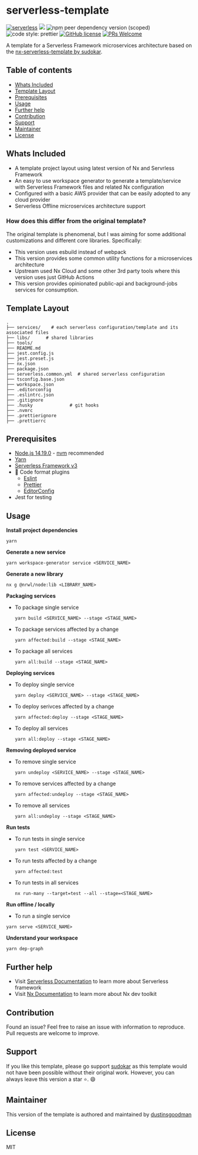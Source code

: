 # serverless-template

[![serverless](http://public.serverless.com/badges/v3.svg)](http://www.serverless.com)
[![](https://img.shields.io/badge/monorepo-Nx-blue)](https://nx.dev/)
![npm peer dependency version (scoped)](https://img.shields.io/npm/dependency-version/eslint-config-prettier/peer/eslint)
![code style: prettier](https://img.shields.io/badge/code_style-prettier-ff69b4.svg?style=flat-square)
[![GitHub license](https://img.shields.io/badge/license-MIT-blue.svg)](https://github.com/sudokar/nx-serverless/blob/master/LICENSE)
[![PRs Welcome](https://img.shields.io/badge/PRs-welcome-brightgreen.svg)](https://github.com/dustinsgodman/serverless-template)

A template for a Serverless Framework microservices architecture based on the [nx-serverless-template by sudokar](https://github.com/sudokar/nx-serverless).

## Table of contents

- [Whats Included](#whats-included)
- [Template Layout](#template-layout)
- [Prerequisites](#prerequisites)
- [Usage](#usage)
- [Further help](#further-help)
- [Contribution](#contribution)
- [Support](#support)
- [Maintainer](#maintainer)
- [License](#license)

## Whats Included

- A template project layout using latest version of Nx and Servrless Framework
- An easy to use workspace generator to generate a template/service with Serverless Framework files and related Nx configuration
- Configured with a basic AWS provider that can be easily adopted to any cloud provider
- Serverless Offline microservices architecture support

### How does this differ from the original template?

The original template is phenomenal, but I was aiming for some additional customizations and different core libraries. Specifically:

- This version uses esbuild instead of webpack
- This version provides some common utility functions for a microservices architecture
- Upstream used Nx Cloud and some other 3rd party tools where this version uses just GitHub Actions
- This version provides opinionated public-api and background-jobs services for consumption.

## Template Layout

```shell
.
├── services/    # each serverless configuration/template and its associated files
├── libs/      # shared libraries
├── tools/
├── README.md
├── jest.config.js
├── jest.preset.js
├── nx.json
├── package.json
├── serverless.common.yml  # shared serverless configuration
├── tsconfig.base.json
├── workspace.json
├── .editorconfig
├── .eslintrc.json
├── .gitignore
├── .husky              # git hooks
├── .nvmrc
├── .prettierignore
├── .prettierrc
```

## Prerequisites

- [Node.js 14.19.0](https://nodejs.org/) - [nvm](https://github.com/nvm-sh/nvm) recommended
- [Yarn](https://yarnpkg.com)
- [Serverless Framework v3](https://serverless.com/)
- 💅 Code format plugins
  - [Eslint](https://eslint.org/)
  - [Prettier](https://prettier.io/)
  - [EditorConfig](https://editorconfig.org/)
- Jest for testing

## Usage

**Install project dependencies**

```shell
yarn
```

**Generate a new service**

```shell
yarn workspace-generator service <SERVICE_NAME>
```

**Generate a new library**

```shell
nx g @nrwl/node:lib <LIBRARY_NAME>
```

**Packaging services**

- To package single service

  ```shell
  yarn build <SERVICE_NAME> --stage <STAGE_NAME>
  ```

- To package services affected by a change

  ```shell
  yarn affected:build --stage <STAGE_NAME>
  ```

- To package all services

  ```shell
  yarn all:build --stage <STAGE_NAME>
  ```

**Deploying services**

- To deploy single service

  ```shell
  yarn deploy <SERVICE_NAME> --stage <STAGE_NAME>
  ```

- To deploy serivces affected by a change

  ```shell
  yarn affected:deploy --stage <STAGE_NAME>
  ```

- To deploy all services

  ```shell
  yarn all:deploy --stage <STAGE_NAME>
  ```

**Removing deployed service**

- To remove single service

  ```shell
  yarn undeploy <SERVICE_NAME> --stage <STAGE_NAME>
  ```

- To remove services affected by a change

  ```shell
  yarn affected:undeploy --stage <STAGE_NAME>
  ```

- To remove all services

  ```shell
  yarn all:undeploy --stage <STAGE_NAME>
  ```

**Run tests**

- To run tests in single service

  ```shell
  yarn test <SERVICE_NAME>
  ```

- To run tests affected by a change

  ```shell
  yarn affected:test
  ```

- To run tests in all services

  ```shell
  nx run-many --target=test --all --stage=<STAGE_NAME>
  ```

**Run offline / locally**

- To run a single service

```shell
yarn serve <SERVICE_NAME>
```

**Understand your workspace**

```
yarn dep-graph
```

## Further help

- Visit [Serverless Documentation](https://www.serverless.com/framework/docs/) to learn more about Serverless framework
- Visit [Nx Documentation](https://nx.dev) to learn more about Nx dev toolkit

## Contribution

Found an issue? Feel free to raise an issue with information to reproduce. Pull requests are welcome to improve.

## Support

If you like this template, please go support [sudokar](https://github.com/sudokar) as this template would not have been possible without their original work. However, you can always leave this version a star ⭐. 😄

## Maintainer

This version of the template is authored and maintained by [dustinsgoodman](https://github.com/dustinsgoodman)

## License

MIT
